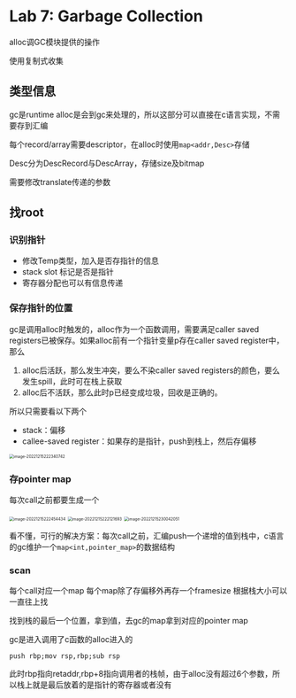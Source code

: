 # Lab 7: Garbage Collection

alloc调GC模块提供的操作

使用复制式收集

## 类型信息

gc是runtime alloc是会到gc来处理的，所以这部分可以直接在c语言实现，不需要存到汇编

每个record/array需要descriptor，在alloc时使用`map<addr,Desc>`存储

Desc分为DescRecord与DescArray，存储size及bitmap

需要修改translate传递的参数

## 找root

### 识别指针

- 修改Temp类型，加入是否存指针的信息
- stack slot 标记是否是指针
- 寄存器分配也可以有信息传递

### 保存指针的位置

gc是调用alloc时触发的，alloc作为一个函数调用，需要满足caller saved registers已被保存。如果alloc前有一个指针变量p存在caller saved register中，那么

1. alloc后活跃，那么发生冲突，要么不染caller saved registers的颜色，要么发生spill，此时可在栈上获取
2. alloc后不活跃，那么此时p已经变成垃圾，回收是正确的。

所以只需要看以下两个

- stack：偏移
- callee-saved register：如果存的是指针，push到栈上，然后存偏移

<img src="C:\Users\Shen\AppData\Roaming\Typora\typora-user-images\image-20221215222340742.png" alt="image-20221215222340742" style="zoom:50%;" />

### 存pointer map

每次call之前都要生成一个

<img src="C:\Users\Shen\AppData\Roaming\Typora\typora-user-images\image-20221215222454434.png" alt="image-20221215222454434" style="zoom:50%;" />

<img src="C:\Users\Shen\AppData\Roaming\Typora\typora-user-images\image-20221215222121693.png" alt="image-20221215222121693" style="zoom:50%;" />

<img src="C:\Users\Shen\AppData\Roaming\Typora\typora-user-images\image-20221215230042051.png" alt="image-20221215230042051" style="zoom:50%;" />

看不懂，可行的解决方案：每次call之前，汇编push一个递增的值到栈中，c语言的gc维护一个`map<int,pointer_map>`的数据结构

### scan

每个call对应一个map  每个map除了存偏移外再存一个framesize 根据栈大小可以一直往上找

找到栈的最后一个位置，拿到值，去gc的map拿到对应的pointer map

gc是进入调用了c函数的alloc进入的

`push rbp;mov rsp,rbp;sub rsp`

此时rbp指向retaddr,rbp+8指向调用者的栈帧，由于alloc没有超过6个参数，所以栈上就是最后放着的是指针的寄存器或者没有
